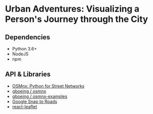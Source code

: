 # Urban Adventures: Visualizing a Person's Journey through the City

## Dependencies

-   Python 3.6+
-   NodeJS
-   npm

## API & Libraries

-   [OSMnx: Python for Street Networks](https://geoffboeing.com/2016/11/osmnx-python-street-networks/)
-   [gboeing / osmnx](https://github.com/gboeing/osmnx)
-   [gboeing / osmnx-examples](https://github.com/gboeing/osmnx-examples)
-   [Google Snap to Roads](https://developers.google.com/maps/documentation/roads/snap#maps_http_roads_snaptoroads_interpolation-py)
-   [react-leaflet](https://react-leaflet.js.org/)
